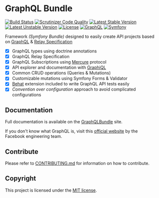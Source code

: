 # GraphQL Bundle

[![Build Status](https://travis-ci.org/ynloultratech/graphql-bundle.svg?branch=master)](https://travis-ci.org/ynloultratech/graphql-bundle)
[![Scrutinizer Code Quality](https://scrutinizer-ci.com/g/ynloultratech/graphql-bundle/badges/quality-score.png?b=master)](https://scrutinizer-ci.com/g/ynloultratech/graphql-bundle/?branch=master)
[![Latest Stable Version](https://poser.pugx.org/ynloultratech/graphql-bundle/v/stable)](//packagist.org/packages/ynloultratech/graphql-bundle)
[![Latest Unstable Version](https://poser.pugx.org/ynloultratech/graphql-bundle/v/unstable)](//packagist.org/packages/ynloultratech/graphql-bundle)
[![License](https://poser.pugx.org/ynloultratech/graphql-bundle/license)](https://packagist.org/packages/ynloultratech/graphql-bundle)
[![GraphQL](https://img.shields.io/badge/GraphQL-Relay-blue.svg)](http://facebook.github.io/relay/docs/graphql-relay-specification.html)
[![Symfony](https://img.shields.io/badge/Symfony-%5E4.4%20%7C%20%5E5.0-green.svg)](https://symfony.com)

 Framework _(Symfony Bundle)_ designed to easily create API projects based on [GraphQL](https://graphql.org/) & [Relay Specification](http://facebook.github.io/relay/docs/en/graphql-relay-specification.html)

- [X] GraphQL types using doctrine annotations
- [X] GraphQL Relay Specification
- [X] GraphQL Subscriptions using [Mercure](https://mercure.rocks) protocol
- [X] API explorer and documentation with [GraphiQL](https://github.com/graphql/graphiql)
- [X] Common CRUD operations (Queries & Mutations)
- [X] Customizable mutations using Symfony Forms & Validator
- [X] [Behat](http://behat.org) extension included to write GraphQL API tests easily
- [X] *Convention over configuration* approach to avoid complicated configurations

## Documentation

Full documentation is available on the [GraphQLBundle](https://graphql-bundle.ynloultratech.com) site.

If you don't know what GraphQL is, visit this [official website](http://graphql.org/)
by the Facebook engineering team.

## Contribute

Please refer to [CONTRIBUTING.md](CONTRIBUTING.md) for information on how to contribute.

## Copyright

This project is licensed under the [MIT license](LICENSE).